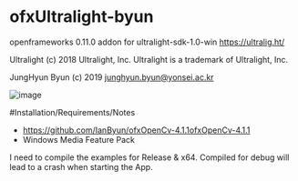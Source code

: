 # ofxUltralight-byun
openframeworks 0.11.0 addon for ultralight-sdk-1.0-win https://ultralig.ht/ 

Ultralight (c) 2018 Ultralight, Inc. Ultralight is a trademark of Ultralight, Inc.

JungHyun Byun (c) 2019 junghyun.byun@yonsei.ac.kr 

![image](https://user-images.githubusercontent.com/6938192/63220462-1533a380-c1c3-11e9-99ab-80f8ad70f52f.png)

#Installation/Requirements/Notes

- https://github.com/IanByun/ofxOpenCv-4.1.1ofxOpenCv-4.1.1
- Windows Media Feature Pack

I need to compile the examples for Release & x64. Compiled for debug will lead to a crash when starting the App.